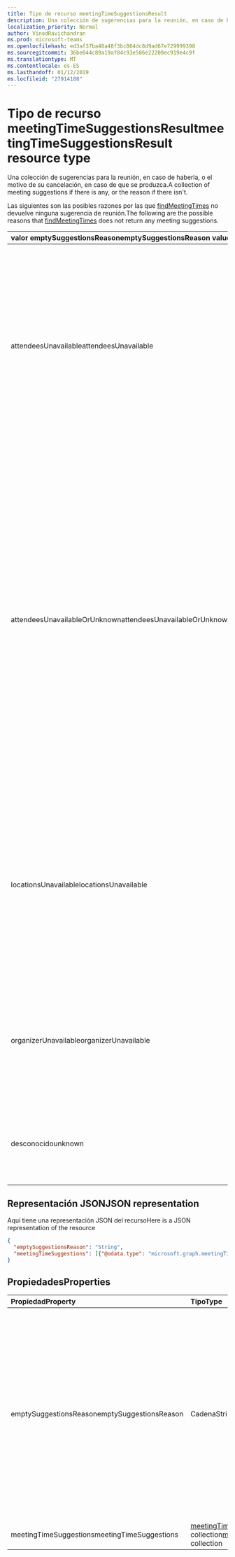 ```yaml
---
title: Tipo de recurso meetingTimeSuggestionsResult
description: Una colección de sugerencias para la reunión, en caso de haberla, o el motivo de su cancelación, en caso de que se produzca.
localization_priority: Normal
author: VinodRavichandran
ms.prod: microsoft-teams
ms.openlocfilehash: ed3af37ba48a48f3bc864dc8d9ad67e729999398
ms.sourcegitcommit: 36be044c89a19af84c93e586e22200ec919e4c9f
ms.translationtype: MT
ms.contentlocale: es-ES
ms.lasthandoff: 01/12/2019
ms.locfileid: "27914188"
---
```

# <a name="meetingtimesuggestionsresult-resource-type"></a><span data-ttu-id="095c0-103">Tipo de recurso meetingTimeSuggestionsResult</span><span class="sxs-lookup"><span data-stu-id="095c0-103">meetingTimeSuggestionsResult resource type</span></span>

<span data-ttu-id="095c0-104">Una colección de sugerencias para la reunión, en caso de haberla, o el motivo de su cancelación, en caso de que se produzca.</span><span class="sxs-lookup"><span data-stu-id="095c0-104">A collection of meeting suggestions if there is any, or the reason if there isn't.</span></span>

<span data-ttu-id="095c0-105">Las siguientes son las posibles razones por las que [findMeetingTimes](../api/user-findmeetingtimes.md) no devuelve ninguna sugerencia de reunión.</span><span class="sxs-lookup"><span data-stu-id="095c0-105">The following are the possible reasons that [findMeetingTimes](../api/user-findmeetingtimes.md) does not return any meeting suggestions.</span></span>

|<span data-ttu-id="095c0-106">**valor emptySuggestionsReason**</span><span class="sxs-lookup"><span data-stu-id="095c0-106">**emptySuggestionsReason value**</span></span>|<span data-ttu-id="095c0-107">**Razones**</span><span class="sxs-lookup"><span data-stu-id="095c0-107">**Reasons**</span></span>|
|:-----|:-----|
| <span data-ttu-id="095c0-108">attendeesUnavailable</span><span class="sxs-lookup"><span data-stu-id="095c0-108">attendeesUnavailable</span></span> | <span data-ttu-id="095c0-109">Se conoce la disponibilidad de todos los asistentes, pero no hay suficientes asistentes para alcanzar el umbral de [confianza de la reunión](../api/user-findmeetingtimes.md#the-confidence-of-a-meeting-suggestion) en ningún horario, que de forma predeterminada es del 50%.</span><span class="sxs-lookup"><span data-stu-id="095c0-109">All of the attendees' availability is known, but not enough attendees are available to reach the [meeting confidence](../api/user-findmeetingtimes.md#the-confidence-of-a-meeting-suggestion) threshold, which is 50% by default, for any time period.</span></span>|
| <span data-ttu-id="095c0-110">attendeesUnavailableOrUnknown</span><span class="sxs-lookup"><span data-stu-id="095c0-110">attendeesUnavailableOrUnknown</span></span> | <span data-ttu-id="095c0-p101">Algunos (o todos) los asistentes tienen una disponibilidad desconocida, lo que provoca que la confianza en la reunión caiga por debajo del umbral establecido, que de forma predeterminada es del 50%. La disponibilidad de los asistentes puede ser desconocida si estos se encuentran fuera de la organización, o si hay un error al obtener la información de disponibilidad.</span><span class="sxs-lookup"><span data-stu-id="095c0-p101">Some or all of the attendees have unknown availability, causing the meeting confidence to fall below the set threshold, which is 50% by default. Attendee availability can become unknown if the attendee is outside of the organization, or there is an error obtaining free/busy information.</span></span>|
| <span data-ttu-id="095c0-113">locationsUnavailable</span><span class="sxs-lookup"><span data-stu-id="095c0-113">locationsUnavailable</span></span> | <span data-ttu-id="095c0-114">La propiedad **isRequired** del parámetro [locationConstraint](locationconstraint.md) se especifica como obligatoria, aún no hay ninguna ubicación disponible para las franjas de tiempo calculadas.</span><span class="sxs-lookup"><span data-stu-id="095c0-114">The **isRequired** property of the [locationConstraint](locationconstraint.md) parameter is specified as mandatory, and yet there are no locations available at the calculated time slots.</span></span> |
| <span data-ttu-id="095c0-115">organizerUnavailable</span><span class="sxs-lookup"><span data-stu-id="095c0-115">organizerUnavailable</span></span> | <span data-ttu-id="095c0-116">El parámetro **isOrganizerOptional** es falso y el organizador aún no está disponible durante el tiempo solicitado.</span><span class="sxs-lookup"><span data-stu-id="095c0-116">The **isOrganizerOptional** parameter is false and yet the organizer is not available during the requested time window.</span></span> |
| <span data-ttu-id="095c0-117">desconocido</span><span class="sxs-lookup"><span data-stu-id="095c0-117">unknown</span></span> | <span data-ttu-id="095c0-118">No se conoce el motivo por el que no se devuelven sugerencias de reunión.</span><span class="sxs-lookup"><span data-stu-id="095c0-118">The reason for not returning any meeting suggestions is not known.</span></span>|

## <a name="json-representation"></a><span data-ttu-id="095c0-119">Representación JSON</span><span class="sxs-lookup"><span data-stu-id="095c0-119">JSON representation</span></span>

<span data-ttu-id="095c0-120">Aquí tiene una representación JSON del recurso</span><span class="sxs-lookup"><span data-stu-id="095c0-120">Here is a JSON representation of the resource</span></span>

<!-- {
  "blockType": "resource",
  "optionalProperties": [

  ],
  "@odata.type": "microsoft.graph.meetingTimeSuggestionsResult"
}-->

```json
{
  "emptySuggestionsReason": "String",
  "meetingTimeSuggestions": [{"@odata.type": "microsoft.graph.meetingTimeSuggestion"}]
}

```
## <a name="properties"></a><span data-ttu-id="095c0-121">Propiedades</span><span class="sxs-lookup"><span data-stu-id="095c0-121">Properties</span></span>
| <span data-ttu-id="095c0-122">Propiedad</span><span class="sxs-lookup"><span data-stu-id="095c0-122">Property</span></span>     | <span data-ttu-id="095c0-123">Tipo</span><span class="sxs-lookup"><span data-stu-id="095c0-123">Type</span></span>   |<span data-ttu-id="095c0-124">Descripción</span><span class="sxs-lookup"><span data-stu-id="095c0-124">Description</span></span>|
|:---------------|:--------|:----------|
|<span data-ttu-id="095c0-125">emptySuggestionsReason</span><span class="sxs-lookup"><span data-stu-id="095c0-125">emptySuggestionsReason</span></span>|<span data-ttu-id="095c0-126">Cadena</span><span class="sxs-lookup"><span data-stu-id="095c0-126">String</span></span>|<span data-ttu-id="095c0-127">Una razón para no devolver cualquier sugerencias de reunión.</span><span class="sxs-lookup"><span data-stu-id="095c0-127">A reason for not returning any meeting suggestions.</span></span> <span data-ttu-id="095c0-128">Los valores posibles son: `attendeesUnavailable`, `attendeesUnavailableOrUnknown`, `locationsUnavailable`, `organizerUnavailable`, o `unknown`.</span><span class="sxs-lookup"><span data-stu-id="095c0-128">The possible values are: `attendeesUnavailable`, `attendeesUnavailableOrUnknown`, `locationsUnavailable`, `organizerUnavailable`, or `unknown`.</span></span> <span data-ttu-id="095c0-129">Esta propiedad es una cadena vacía si la propiedad **meetingTimeSuggestions** incluye cualquier sugerencias de reunión.</span><span class="sxs-lookup"><span data-stu-id="095c0-129">This property is an empty string if the **meetingTimeSuggestions** property does include any meeting suggestions.</span></span>|
|<span data-ttu-id="095c0-130">meetingTimeSuggestions</span><span class="sxs-lookup"><span data-stu-id="095c0-130">meetingTimeSuggestions</span></span>|<span data-ttu-id="095c0-131">[meetingTimeSuggestion](meetingtimesuggestion.md) collection</span><span class="sxs-lookup"><span data-stu-id="095c0-131">[meetingTimeSuggestion](meetingtimesuggestion.md) collection</span></span>|<span data-ttu-id="095c0-132">Matriz de sugerencias de reunión.</span><span class="sxs-lookup"><span data-stu-id="095c0-132">An array of meeting suggestions.</span></span>|

<!-- uuid: 8fcb5dbc-d5aa-4681-8e31-b001d5168d79
2015-10-25 14:57:30 UTC -->
<!-- {
  "type": "#page.annotation",
  "description": "meetingTimeSuggestionsResult resource",
  "keywords": "",
  "section": "documentation",
  "tocPath": ""
}-->
